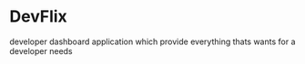 # DevFlix

developer dashboard application which provide everything thats wants for a developer needs


